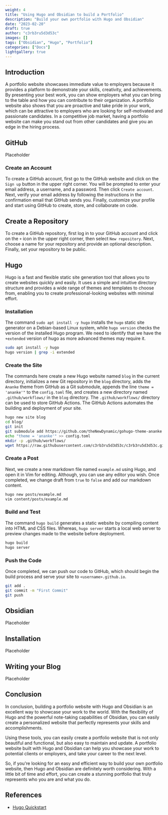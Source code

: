 ```yaml
---
weight: 4
title: "Using Hugo and Obsidian to build a Portfolio"
description: "Build your own portfolio with Hugo and Obsidian"
date: "2023-02-20"
draft: true
author: "c3rb3ru5d3d53c"
images: []
tags: ["Obsidian", "Hugo", "Portfolio"]
categories: ["Docs"]
lightgallery: true
---
```


## Introduction

A portfolio website showcases immediate value to employers because it provides a platform to demonstrate your skills, creativity, and achievements. By presenting your best work, you can show employers what you can bring to the table and how you can contribute to their organization. A portfolio website also shows that you are proactive and take pride in your work, which can be attractive to employers who are looking for self-motivated and passionate candidates. In a competitive job market, having a portfolio website can make you stand out from other candidates and give you an edge in the hiring process.

## GitHub

Placeholder

### Create an Account

To create a GitHub account, first go to the GitHub website and click on the `Sign up` button in the upper right corner. You will be prompted to enter your email address, a username, and a password. Then click `Create account`. Next, verify your email address by following the instructions in the confirmation email that GitHub sends you. Finally, customize your profile and start using GitHub to create, store, and collaborate on code.

## Create a Repository

To create a GitHub repository, first log in to your GitHub account and click on the `+` icon in the upper right corner, then select `New repository`. Next, choose a name for your repository and provide an optional description. Finally, set your repository to be public.

## Hugo

Hugo is a fast and flexible static site generation tool that allows you to create websites quickly and easily. It uses a simple and intuitive directory structure and provides a wide range of themes and templates to choose from, enabling you to create professional-looking websites with minimal effort.

### Installation

The command `sudo apt install -y hugo` installs the `hugo` static site generator on a Debian-based Linux system, while `hugo version` checks the version of the installed Hugo program. We need to identify that we have the `+extended` version of hugo as more advanced themes may require it.

```bash
sudo apt install -y hugo
hugo version | grep -i extended
```

### Create the Site

The commands here create a new Hugo website named `blog` in the current directory, initializes a new Git repository in the `blog` directory, adds the `Ananke` theme from GitHub as a Git submodule, appends the line `theme = 'ananke'"` to the `config.toml` file, and creates a new directory named `.github/workflows/` in the `blog` directory. The `.github/workflows/` directory can be used to store GitHub Actions. The GitHub Actions automates the building and deployment of your site.

```bash
hugo new site blog
cd blog/
git init
git submodule add https://github.com/theNewDynamic/gohugo-theme-ananke themes/ananke
echo "theme = 'ananke'" >> config.toml
mkdir -p .github/workflows/
wget https://raw.githubusercontent.com/c3rb3ru5d3d53c/c3rb3ru5d3d53c.github.io/master/.github/workflows/gh-pages.yml -O .github/workflows/gh-pages.yml
```

### Create a Post

Next, we create a new markdown file named `example.md` using Hugo, and open it in Vim for editing. Although, you can use any editor you wish. Once completed, we change draft from `true` to `false` and add our markdown content.

```bash
hugo new posts/example.md
vim content/posts/example.md
```

### Build and Test

The command `hugo build` generates a static website by compiling content into HTML and CSS files. Whereas, `hugo server` starts a local web server to preview changes made to the website before deployment.

```bash
hugo build
hugo server
```

### Push the Code

Once completed, we can push our code to GitHub, which should begin the build process and serve your site to `<username>.github.io`.

```bash
git add .
git commit -m "First Commit"
git push
```

## Obsidian

Placeholder

## Installation

Placeholder

## Writing your Blog

Placeholder

## Conclusion

In conclusion, building a portfolio website with Hugo and Obsidian is an excellent way to showcase your work to the world. With the flexibility of Hugo and the powerful note-taking capabilities of Obsidian, you can easily create a personalized website that perfectly represents your skills and accomplishments.

Using these tools, you can easily create a portfolio website that is not only beautiful and functional, but also easy to maintain and update. A portfolio website built with Hugo and Obsidian can help you showcase your work to potential clients or employers, and take your career to the next level.

So, if you're looking for an easy and efficient way to build your own portfolio website, then Hugo and Obsidian are definitely worth considering. With a little bit of time and effort, you can create a stunning portfolio that truly represents who you are and what you do.

## References

- [Hugo Quickstart](https://gohugo.io/getting-started/quick-start/)